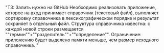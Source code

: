 "ТЗ: 
Залить нужно на GitHub 
Необходимо реализовать приложение, которое на вход принимает справочник (текстовый файл), выполняет сортировку справочника в лексикографическом порядке и результат сохраняет в отдельный файл.
Структура справочника известна: с каждой новой строки размещается ""термин""+""разделитель""+""определение"".
Ограничение: приложению будет выделено памяти меньше, чем размер исходного справочника.
"

